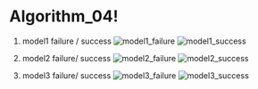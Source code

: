 # Algorithm_04!
1. model1 failure / success
![model1_failure](https://user-images.githubusercontent.com/80663064/173286060-40ffcfb6-0197-48f4-b071-9bfde0ce2f37.png)
![model1_success](https://user-images.githubusercontent.com/80663064/173286073-27828675-257a-45cc-a417-1478e06e2b1b.png)

2. model2 failure/ success
![model2_failure](https://user-images.githubusercontent.com/80663064/173286197-a337f846-c2b7-48f5-bdc3-f5b031b575e7.png)
![model2_success](https://user-images.githubusercontent.com/80663064/173286214-d4a30899-b18f-410a-832f-5c1a371e6def.png)

3. model3 failure/ success
![model3_failure](https://user-images.githubusercontent.com/80663064/173286245-5c62dae7-4b89-4397-bf46-038a8d342503.png)
![model3_success](https://user-images.githubusercontent.com/80663064/173286263-91165f29-24b7-41d1-a43b-3d6930f1f0ad.png)

